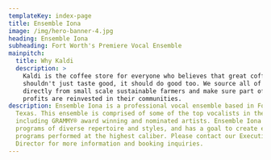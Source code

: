 ```yaml
---
templateKey: index-page
title: Ensemble Iona
image: /img/hero-banner-4.jpg
heading: Ensemble Iona
subheading: Fort Worth's Premiere Vocal Ensemble
mainpitch:
  title: Why Kaldi
  description: >
    Kaldi is the coffee store for everyone who believes that great coffee
    shouldn't just taste good, it should do good too. We source all of our beans
    directly from small scale sustainable farmers and make sure part of the
    profits are reinvested in their communities.
description: Ensemble Iona is a professional vocal ensemble based in Fort Worth,
  Texas. This ensemble is comprised of some of the top vocalists in the nation,
  including GRAMMY® award winning and nominated artists. Ensemble Iona explores
  programs of diverse repertoire and styles, and has a goal to create engaging
  programs performed at the highest caliber. Please contact our Executive
  Director for more information and booking inquiries.
---
```

